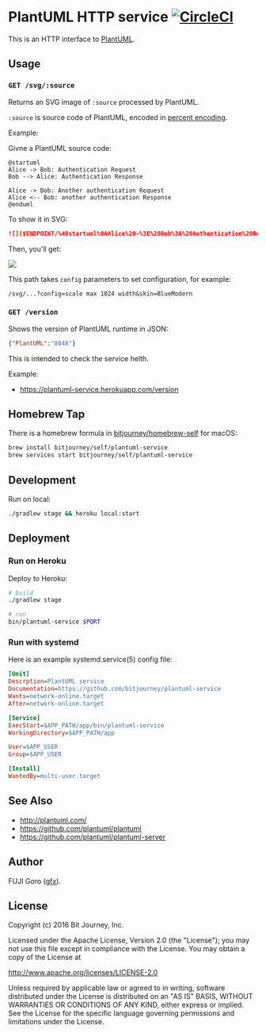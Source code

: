 
# PlantUML HTTP service [![CircleCI](https://circleci.com/gh/bitjourney/plantuml-service.svg?style=svg)](https://circleci.com/gh/bitjourney/plantuml-service)

This is an HTTP interface to [PlantUML](http://plantuml.com/).

## Usage

### `GET /svg/:source`

Returns an SVG image of `:source` processed by PlantUML.

`:source` is source code of PlantUML, encoded in [percent encoding](https://en.wikipedia.org/wiki/Percent-encoding).

Example:

Givne a PlantUML source code:

```plantuml
@startuml
Alice -> Bob: Authentication Request
Bob --> Alice: Authentication Response

Alice -> Bob: Another authentication Request
Alice <-- Bob: another authentication Response
@enduml
```

To show it in SVG:

```markdown
![]($ENDPOINT/%40startuml%0AAlice%20-%3E%20Bob%3A%20Authentication%20Request%0ABob%20--%3E%20Alice%3A%20Authentication%20Response%0A%0AAlice%20-%3E%20Bob%3A%20Another%20authentication%20Request%0AAlice%20%3C--%20Bob%3A%20another%20authentication%20Response%0A%40enduml%0A)
```

Then, you'll get:


<a href="https://plantuml-service.herokuapp.com/svg/%40startuml%0AAlice%20-%3E%20Bob%3A%20Authentication%20Request%0ABob%20--%3E%20Alice%3A%20Authentication%20Response%0A%0AAlice%20-%3E%20Bob%3A%20Another%20authentication%20Request%0AAlice%20%3C--%20Bob%3A%20another%20authentication%20Response%0A%40enduml%0A"><img src="https://plantuml-service.herokuapp.com/svg/%40startuml%0AAlice%20-%3E%20Bob%3A%20Authentication%20Request%0ABob%20--%3E%20Alice%3A%20Authentication%20Response%0A%0AAlice%20-%3E%20Bob%3A%20Another%20authentication%20Request%0AAlice%20%3C--%20Bob%3A%20another%20authentication%20Response%0A%40enduml%0A"/></a>

This path takes `config` parameters to set configuration, for example:

`/svg/...?config=scale max 1024 width&skin=BlueModern`

### `GET /version`

Shows the version of PlantUML runtime in JSON:

```json
{"PlantUML":"8048"}
```

This is intended to check the service helth.

Example:

* https://plantuml-service.herokuapp.com/version


## Homebrew Tap

There is a homebrew formula in [bitjourney/homebrew-self](https://github.com/bitjourney/homebrew-self) for macOS:

```sh
brew install bitjourney/self/plantuml-service
brew services start bitjourney/self/plantuml-service
```

## Development

Run on local:

```sh
./gradlew stage && heroku local:start
```

## Deployment

### Run on Heroku


Deploy to Heroku:

```sh
# build
./gradlew stage

# run
bin/plantuml-service $PORT
```

### Run with systemd

Here is an example systemd.service(5) config file:

```ini
[Unit]
Descrption=PlantUML service
Documentation=https://github.com/bitjourney/plantuml-service
Wants=network-online.target
After=network-online.target

[Service]
ExecStart=$APP_PATH/app/bin/plantuml-service
WorkingDirectory=$APP_PATH/app

User=$APP_USER
Group=$APP_USER

[Install]
WantedBy=multi-user.target
```

## See Also

* http://plantuml.com/
* https://github.com/plantuml/plantuml
* https://github.com/plantuml/plantuml-server

## Author

FUJI Goro ([gfx](https://github.com/gfx)).

## License

Copyright (c) 2016 Bit Journey, Inc.

Licensed under the Apache License, Version 2.0 (the "License");
you may not use this file except in compliance with the License.
You may obtain a copy of the License at

http://www.apache.org/licenses/LICENSE-2.0

Unless required by applicable law or agreed to in writing, software
distributed under the License is distributed on an "AS IS" BASIS,
WITHOUT WARRANTIES OR CONDITIONS OF ANY KIND, either express or implied.
See the License for the specific language governing permissions and
limitations under the License.
